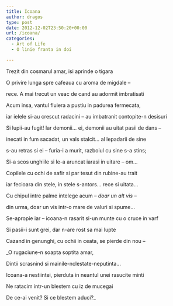 ```yaml
---
title: Icoana
author: dragos
type: post
date: 2012-12-02T23:50:20+00:00
url: /icoana/
categories:
  - Art of Life
  - O linie franta in doi

---
```

Trezit din cosmarul amar, isi aprinde o tigara
  
O privire lunga spre cafeaua cu aroma de migdale &#8211;
  
rece. A mai trecut un veac de cand au adormit imbratisati
  
Acum insa, vantul fluiera a pustiu in padurea fermecata,
  
iar ielele si-au crescut radacini &#8211; au imbatranit contopite-n desisuri

Si lupii-au fugit! Iar demonii&#8230; ei, demonii au uitat pasii de dans &#8211;
  
inecati in fum sacadat, un vals stalcit… al lepadarii de sine
  
s-au retras si ei &#8211; furia-i a murit, razboiul cu sine s-a stins;
  
Si-a scos unghiile si le-a aruncat iarasi in uitare &#8211; om&#8230;<!--more-->


  
Copilele cu ochi de safir si par tesut din rubine-au trait
  
iar fecioara din stele, in stele s-antors&#8230; rece si uitata&#8230;

Cu chipul intre palme intelege acum &#8211; _doar un alt vis_ &#8211;
  
din urma, doar un vis intr-o mare de valuri si spume&#8230;
  
Se-apropie iar &#8211; icoana-n rasarit si-un munte cu o cruce in varf
  
Si pasii-i sunt grei, dar n-are rost sa mai lupte
  
Cazand in genunghi, cu ochii in ceata, se pierde din nou &#8211;

_O rugaciune-n soapta soptita amar,
  
Dintii scrasnind si mainile-nclestate-neputinta&#8230;
  
Icoana-a nestiintei, pierduta in neantul unei rasucite minti
  
Ne ratacim intr-un blestem cu iz de mucegai
  
De ce-ai venit? Si ce blestem aduci?_